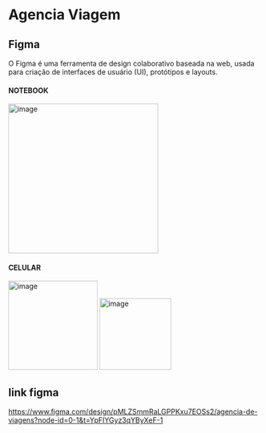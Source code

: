 # Agencia Viagem

## Figma
O Figma é uma ferramenta de design colaborativo baseada na web, usada para criação de interfaces de usuário (UI), protótipos e layouts.

#### NOTEBOOK
<img width="299" alt="image" src="https://github.com/user-attachments/assets/e5429ff7-69d3-40d2-82d6-d9ecd0685f38" />

#### CELULAR
<img width="178" alt="image" src="https://github.com/user-attachments/assets/14748d00-1e97-4943-8161-1e0bd9b55d11" />
<img width="143" alt="image" src="https://github.com/user-attachments/assets/ea75ad78-3951-4296-9b36-c19b3f22d25d" />

## link figma
https://www.figma.com/design/pMLZSmmRaLGPPKxu7EOSs2/agencia-de-viagens?node-id=0-1&t=YpFIYGyz3qYByXeF-1



